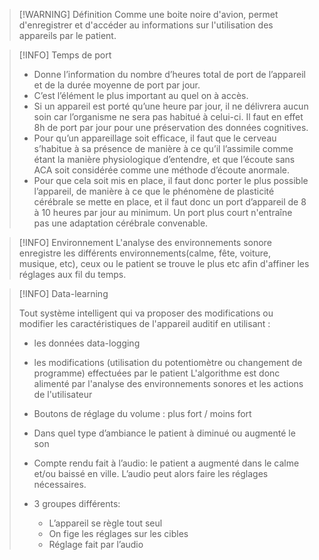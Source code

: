 >[!WARNING] Définition
>Comme une boite noire d'avion, permet d'enregistrer et d'accéder au informations sur l'utilisation des appareils par le patient.

>[!INFO] Temps de port
>
>- Donne l’information du nombre d’heures total de port de l’appareil et de la durée moyenne de port par jour.
>- C’est l’élément le plus important au quel on à accès.
>- Si un appareil est porté qu’une heure par jour, il ne délivrera aucun soin car l’organisme ne sera pas habitué à celui-ci. Il faut en effet 8h de port par jour pour une préservation des données cognitives.
>- Pour qu’un appareillage soit efficace, il faut que le cerveau s’habitue à sa présence de manière à ce qu’il l’assimile comme étant la manière physiologique d’entendre, et que l’écoute sans ACA soit considérée comme une méthode d’écoute anormale. 
>- Pour que cela soit mis en place, il faut donc porter le plus possible l’appareil, de manière à ce que le phénomène de plasticité cérébrale se mette en place, et il faut donc un port d’appareil de 8 à 10 heures par jour au minimum. Un port plus court n'entraîne pas une adaptation cérébrale convenable.

>[!INFO] Environnement
>L'analyse des environnements sonore enregistre les différents environnements(calme, fête, voiture, musique, etc), ceux ou le patient se trouve le plus etc afin d'affiner les réglages aux fil du temps.

>[!INFO] Data-learning
>
>Tout système intelligent qui va proposer des modifications ou modifier les caractéristiques de l'appareil
auditif en utilisant :
>- les données data-logging
>- les modifications (utilisation du potentiomètre ou changement de programme) effectuées par le patient
L'algorithme est donc alimenté par l'analyse des environnements sonores et les actions de l'utilisateur
>
>- Boutons de réglage du volume : plus fort / moins fort
>- Dans quel type d’ambiance le patient à diminué ou augmenté le son
>- Compte rendu fait à l’audio: le patient a augmenté dans le calme et/ou baissé en ville. L’audio peut alors faire les réglages nécessaires.
>- 3 groupes différents: 
>	- L’appareil se règle tout seul  
>	- On fige les réglages sur les cibles
>	- Réglage fait par l’audio


